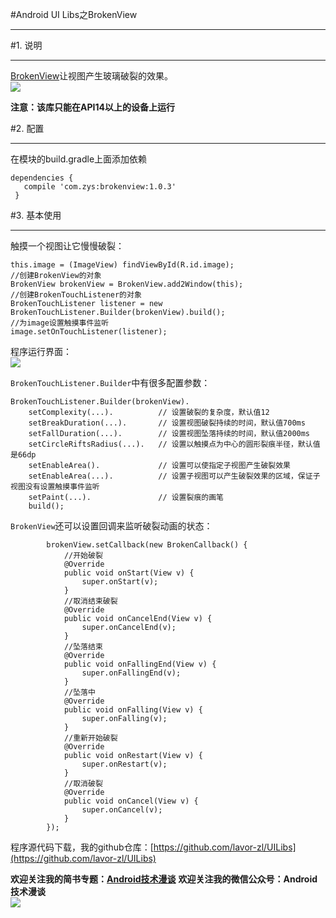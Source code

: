 #Android UI Libs之BrokenView    
***  
#1. 说明  
***  
[BrokenView](https://github.com/zhanyongsheng/BrokenView)让视图产生玻璃破裂的效果。  
![](http://i.imgur.com/qJ4nzXv.gif)  

**注意：该库只能在API14以上的设备上运行**  

#2. 配置  
***  
在模块的build.gradle上面添加依赖  
```  
dependencies {
   compile 'com.zys:brokenview:1.0.3'
 }  
```  

#3. 基本使用  
***  
触摸一个视图让它慢慢破裂：  
```  
this.image = (ImageView) findViewById(R.id.image);
//创建BrokenView的对象
BrokenView brokenView = BrokenView.add2Window(this);
//创建BrokenTouchListener的对象
BrokenTouchListener listener = new BrokenTouchListener.Builder(brokenView).build();
//为image设置触摸事件监听
image.setOnTouchListener(listener);        
```  
程序运行界面：  
![](http://i.imgur.com/TGvOArU.gif)  

`BrokenTouchListener.Builder`中有很多配置参数：  
```
BrokenTouchListener.Builder(brokenView).
    setComplexity(...).          // 设置破裂的复杂度，默认值12
    setBreakDuration(...).       // 设置视图破裂持续的时间，默认值700ms
    setFallDuration(...).        // 设置视图坠落持续的时间，默认值2000ms
    setCircleRiftsRadius(...).   // 设置以触摸点为中心的圆形裂痕半径，默认值是66dp
    setEnableArea().             // 设置可以使指定子视图产生破裂效果
    setEnableArea(...).          // 设置子视图可以产生破裂效果的区域，保证子视图没有设置触摸事件监听
    setPaint(...).               // 设置裂痕的画笔
    build();                  
```  

`BrokenView`还可以设置回调来监听破裂动画的状态：  
```
        brokenView.setCallback(new BrokenCallback() {
            //开始破裂
            @Override
            public void onStart(View v) {
                super.onStart(v);
            }
            //取消结束破裂
            @Override
            public void onCancelEnd(View v) {
                super.onCancelEnd(v);
            }
            //坠落结束
            @Override
            public void onFallingEnd(View v) {
                super.onFallingEnd(v);
            }
            //坠落中
            @Override
            public void onFalling(View v) {
                super.onFalling(v);
            }
            //重新开始破裂
            @Override
            public void onRestart(View v) {
                super.onRestart(v);
            }
            //取消破裂
            @Override
            public void onCancel(View v) {
                super.onCancel(v);
            }
        });
```

程序源代码下载，我的github仓库：[https://github.com/lavor-zl/UILibs](https://github.com/lavor-zl/UILibs) 


**欢迎关注我的简书专题：[Android技术漫谈](http://www.jianshu.com/collection/4833a48d1cb2)** 
**欢迎关注我的微信公众号：Android技术漫谈**  
![](http://i.imgur.com/u75x3BP.jpg)